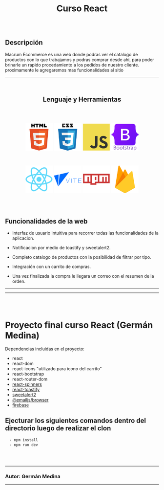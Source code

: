 <h1 align="center">Curso React</h1><br><br>

## Descripción 
Macrum Ecommerce es una web donde podras ver el catalogo de productos con lo que trabajamos y podras comprar desde ahi, para poder brinarle un rapido procedamiento a los pedidos de nuestro cliente. proximamente le agregaremos mas funcionalidades al sitio
***

<br>
<h2 align="center">Lenguaje y Herramientas</h2>
<br><br>
<p align="center"> 
    <a href="https://www.w3.org/html/" target="_blank"> <img src="https://raw.githubusercontent.com/devicons/devicon/master/icons/html5/html5-original-wordmark.svg" alt="html5" width="90" height="90"/></a> 
    <a href="https://www.w3schools.com/css/" target="_blank"> <img src="https://raw.githubusercontent.com/devicons/devicon/master/icons/css3/css3-original-wordmark.svg" alt="css3" width="90" height="90"/></a> 
    <a href="https://developer.mozilla.org/en-US/docs/Web/JavaScript" target="_blank"> <img src="https://raw.githubusercontent.com/devicons/devicon/master/icons/javascript/javascript-original.svg" alt="Javascript" width="90" height="90"/></a> 
    <a href="https://getbootstrap.com/" target="_blank"> <img src="https://github.com/devicons/devicon/blob/master/icons/bootstrap/bootstrap-original-wordmark.svg" alt="Boostrap" width="90" height="90"/></a> 
</p>
<br>
<p align="center"> 
    <a href="https://es.react.dev/" target="_blank"> <img src="https://raw.githubusercontent.com/devicons/devicon/master/icons/react/react-original.svg" alt="React" width="90" height="90"/></a>
    <a href="https://vitejs.dev/guide/" target="_blank"> <img src="https://raw.githubusercontent.com/devicons/devicon/master/icons/vite/vite-original-wordmark.svg" alt="Vite" width="90" height="90"/></a>
    <a href="https://www.npmjs.com/" target="_blank"> <img src="https://raw.githubusercontent.com/devicons/devicon/master/icons/npm/npm-original-wordmark.svg" alt="npm" width="90" height="90"/></a>
    <a href="https://firebase.google.com/docs" target="_blank"> <img src="https://raw.githubusercontent.com/devicons/devicon/master/icons/firebase/firebase-original.svg" alt="firbase" width="90" height="90"/></a>
</p>
<br><br>

## Funcionalidades de la web

- Interfaz de usuario intuitiva para recorrer todas las funcionalidades de la aplicacion.

- Notificacion por medio de toastify y sweetalert2.

- Completo catalogo de productos con la posibilidad de filtrar por tipo.

- Integración con un carrito de compras.

- Una vez finalizada la compra le llegara un correo con el resumen de la orden.
***

---
<br><br>

# Proyecto final curso React (Germán Medina)

Dependencias incluidas en el proyecto:

  - react
  - react-dom
  - react-icons "utilizado para icono del carrito"
  - react-bootstrap
  - react-router-dom
  - [react-spinners](https://www.davidhu.io/react-spinners/)
  - [react-toastify](https://fkhadra.github.io/react-toastify/introduction/)
  - [sweetalert2](https://sweetalert2.github.io/)
  - [@emailjs/browser](https://www.emailjs.com/docs/)
  - [firebase](https://firebase.google.com/docs)


## Ejecturar los siguientes comandos dentro del directorio luego de realizar el clon

```
  - npm install
  - npm run dev
```

<br><br>

---
### Autor: Germán Medina
---
